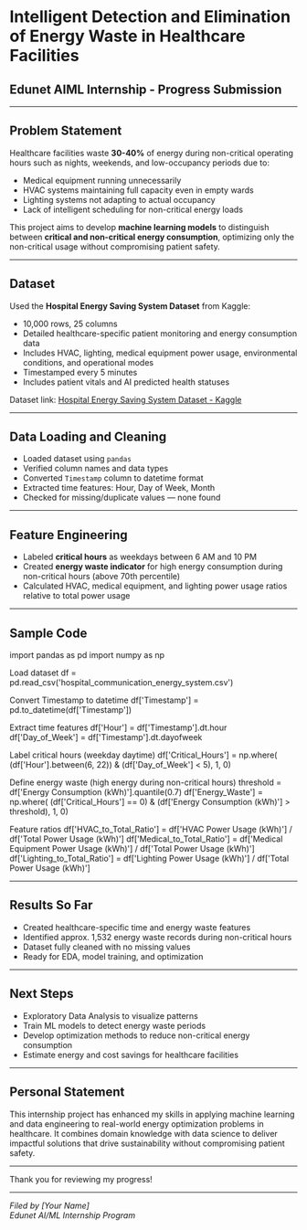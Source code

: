 # Intelligent Detection and Elimination of Energy Waste in Healthcare Facilities

## Edunet AIML Internship - Progress Submission

---

## Problem Statement

Healthcare facilities waste **30-40%** of energy during non-critical operating hours such as nights, weekends, and low-occupancy periods due to:

- Medical equipment running unnecessarily
- HVAC systems maintaining full capacity even in empty wards
- Lighting systems not adapting to actual occupancy
- Lack of intelligent scheduling for non-critical energy loads

This project aims to develop **machine learning models** to distinguish between **critical and non-critical energy consumption**, optimizing only the non-critical usage without compromising patient safety.

---

## Dataset

Used the **Hospital Energy Saving System Dataset** from Kaggle:

- 10,000 rows, 25 columns  
- Detailed healthcare-specific patient monitoring and energy consumption data  
- Includes HVAC, lighting, medical equipment power usage, environmental conditions, and operational modes  
- Timestamped every 5 minutes  
- Includes patient vitals and AI predicted health statuses  

Dataset link: [Hospital Energy Saving System Dataset - Kaggle](https://www.kaggle.com/datasets/ziya07/hospital-energy-saving-system-dataset)

---

## Data Loading and Cleaning

- Loaded dataset using `pandas`
- Verified column names and data types
- Converted `Timestamp` column to datetime format
- Extracted time features: Hour, Day of Week, Month
- Checked for missing/duplicate values — none found

---

## Feature Engineering

- Labeled **critical hours** as weekdays between 6 AM and 10 PM  
- Created **energy waste indicator** for high energy consumption during non-critical hours (above 70th percentile)  
- Calculated HVAC, medical equipment, and lighting power usage ratios relative to total power usage  

---

## Sample Code

import pandas as pd
import numpy as np

Load dataset
df = pd.read_csv('hospital_communication_energy_system.csv')

Convert Timestamp to datetime
df['Timestamp'] = pd.to_datetime(df['Timestamp'])

Extract time features
df['Hour'] = df['Timestamp'].dt.hour
df['Day_of_Week'] = df['Timestamp'].dt.dayofweek

Label critical hours (weekday daytime)
df['Critical_Hours'] = np.where(
(df['Hour'].between(6, 22)) & (df['Day_of_Week'] < 5), 1, 0)

Define energy waste (high energy during non-critical hours)
threshold = df['Energy Consumption (kWh)'].quantile(0.7)
df['Energy_Waste'] = np.where(
(df['Critical_Hours'] == 0) & (df['Energy Consumption (kWh)'] > threshold), 1, 0)

Feature ratios
df['HVAC_to_Total_Ratio'] = df['HVAC Power Usage (kWh)'] / df['Total Power Usage (kWh)']
df['Medical_to_Total_Ratio'] = df['Medical Equipment Power Usage (kWh)'] / df['Total Power Usage (kWh)']
df['Lighting_to_Total_Ratio'] = df['Lighting Power Usage (kWh)'] / df['Total Power Usage (kWh)']


---

## Results So Far

- Created healthcare-specific time and energy waste features  
- Identified approx. 1,532 energy waste records during non-critical hours  
- Dataset fully cleaned with no missing values  
- Ready for EDA, model training, and optimization  

---

## Next Steps

- Exploratory Data Analysis to visualize patterns  
- Train ML models to detect energy waste periods  
- Develop optimization methods to reduce non-critical energy consumption  
- Estimate energy and cost savings for healthcare facilities  

---

## Personal Statement

This internship project has enhanced my skills in applying machine learning and data engineering to real-world energy optimization problems in healthcare. It combines domain knowledge with data science to deliver impactful solutions that drive sustainability without compromising patient safety.

---

Thank you for reviewing my progress!

---

*Filed by [Your Name]*  
*Edunet AI/ML Internship Program*  
